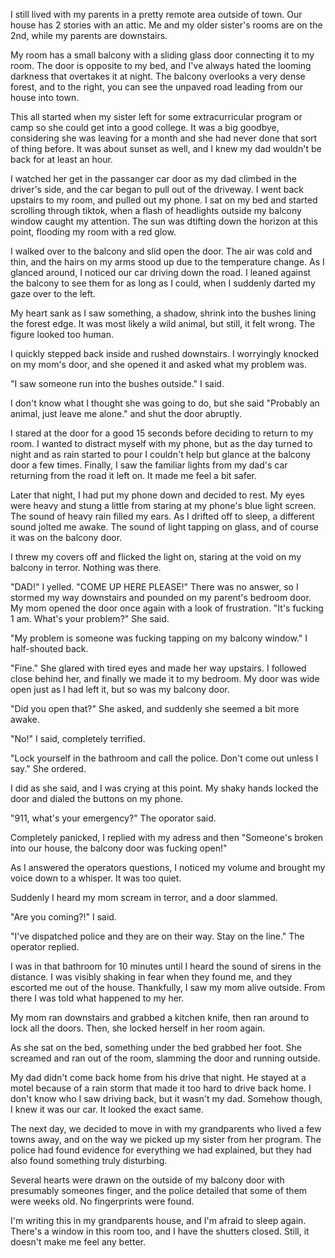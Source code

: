 I still lived with my parents in a pretty remote area outside of town. Our house has 2 stories with an attic. Me and my older sister's rooms are on the 2nd, while my parents are downstairs. 

My room has a small balcony with a sliding glass door connecting it to my room. The door is opposite to my bed, and I've always hated the looming darkness that overtakes it at night. The balcony overlooks a very dense forest, and to the right, you can see the unpaved road leading from our house into town.

This all started when my sister left for some extracurricular program or camp so she could get into a good college. It was a big goodbye, considering she was leaving for a month and she had never done that sort of thing before. It was about sunset as well, and I knew my dad wouldn't be back for at least an hour.

I watched her get in the passanger car door as my dad climbed in the driver's side, and the car began to pull out of the driveway. I went back upstairs to my room, and pulled out my phone. I sat on my bed and started scrolling through tiktok, when a flash of headlights outside my balcony window caught my attention. The sun was dtifting down the horizon at this point, flooding my room with a red glow.

I walked over to the balcony and slid open the door. The air was cold and thin, and the hairs on my arms stood up due to the temperature change. As I glanced around, I noticed our car driving down the road. I leaned against the balcony to see them for as long as I could, when I suddenly darted my gaze over to the left.

My heart sank as I saw something, a shadow, shrink into the bushes lining the forest edge. It was most likely a wild animal, but still, it felt wrong. The figure looked too human.

I quickly stepped back inside and rushed downstairs. I worryingly knocked on my mom's door, and she opened it and asked what my problem was.

"I saw someone run into the bushes outside." I said.

I don't know what I thought she was going to do, but she said "Probably an animal, just leave me alone." and shut the door abruptly.

I stared at the door for a good 15 seconds before deciding to return to my room. I wanted to distract myself with my phone, but as the day turned to night and as rain started to pour I couldn't help but glance at the balcony door a few times. Finally, I saw the familiar lights from my dad's car returning from the road it left on. It made me feel a bit safer.


Later that night, I had put my phone down and decided to rest. My eyes were heavy and stung a little from staring at my phone's blue light screen. The sound of heavy rain filled my ears. As I drifted off to sleep, a different sound jolted me awake. The sound of light tapping on glass, and of course it was on the balcony door.

I threw my covers off and flicked the light on, staring at the void on my balcony in terror. Nothing was there. 

"DAD!" I yelled. "COME UP HERE PLEASE!" There was no answer, so I stormed my way downstairs and pounded on my parent's bedroom door. My mom opened the door once again with a look of frustration. "It's fucking 1 am. What's your problem?" She said.

"My problem is someone was fucking tapping on my balcony window." I half-shouted back.

"Fine." She glared with tired eyes and made her way upstairs. I followed close behind her, and finally we made it to my bedroom. My door was wide open just as I had left it, but so was my balcony door.

"Did you open that?" She asked, and suddenly she seemed a bit more awake.

"No!" I said, completely terrified.

"Lock yourself in the bathroom and call the police. Don't come out unless I say." She ordered.

I did as she said, and I was crying at this point. My shaky hands locked the door and dialed the buttons on my phone.

"911, what's your emergency?" The oporator said.

Completely panicked, I replied with my adress and then "Someone's broken into our house, the balcony door was fucking open!"

As I answered the operators questions, I noticed my volume and brought my voice down to a whisper. It was too quiet.

Suddenly I heard my mom scream in terror, and a door slammed.

"Are you coming?!" I said.

"I've dispatched police and they are on their way. Stay on the line." The operator replied.

I was in that bathroom for 10 minutes until I heard the sound of sirens in the distance. I was visibly shaking in fear when they found me, and they escorted me out of the house. Thankfully, I saw my mom alive outside. From there I was told what happened to my her.

My mom ran downstairs and grabbed a kitchen knife, then ran around to lock all the doors. Then, she locked herself in her room again.

As she sat on the bed, something under the bed grabbed her foot. She screamed and ran out of the room, slamming the door and running outside.

My dad didn't come back home from his drive that night. He stayed at a motel because of a rain storm that made it too hard to drive back home. I don't know who I saw driving back, but it wasn't my dad. Somehow though, I knew it was our car. It looked the exact same.

The next day, we decided to move in with my grandparents who lived a few towns away, and on the way we picked up my sister from her program. The police had found evidence for everything we had explained, but they had also found something truly disturbing.

Several hearts were drawn on the outside of my balcony door with presumably someones finger, and the police detailed that some of them were weeks old. No fingerprints were found. 

I'm writing this in my grandparents house, and I'm afraid to sleep again. There's a window in this room too, and I have the shutters closed. Still, it doesn't make me feel any better.